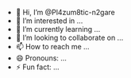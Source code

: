 - 👋 Hi, I’m @Pl4zum8tic-n2gare
- 👀 I’m interested in ...
- 🌱 I’m currently learning ...
- 💞️ I’m looking to collaborate on ...
- 📫 How to reach me ...
- 😄 Pronouns: ...
- ⚡ Fun fact: ...

<!---
Pl4zum8tic-n2gare/Pl4zum8tic-n2gare is a ✨ special ✨ repository because its `README.md` (this file) appears on your GitHub profile.
You can click the Preview link to take a look at your changes.
--->
